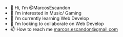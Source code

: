 - 👋 Hi, I’m @MarcosEscandon
- 👀 I’m interested in Music/ Gaming
- 🌱 I’m currently learning Web Develop
- 💞️ I’m looking to collaborate on Web Develop
- 📫 How to reach me marcos.escandon@gmail.com

<!---
MarcosEscandon/MarcosEscandon is a ✨ special ✨ repository because its `README.md` (this file) appears on your GitHub profile.
You can click the Preview link to take a look at your changes.
--->
